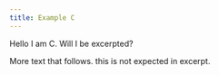 ```yaml
---
title: Example C
---
```

Hello I am C.
Will I be excerpted?
<!-- ... -->
More text that follows.
this is not expected in excerpt.